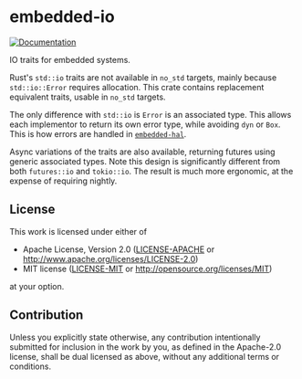 # embedded-io

[![Documentation](https://docs.rs/embedded-io/badge.svg)](https://docs.rs/embedded-io)

IO traits for embedded systems.

Rust's `std::io` traits are not available in `no_std` targets, mainly because `std::io::Error`
requires allocation. This crate contains replacement equivalent traits, usable in `no_std`
targets.

The only difference with `std::io` is `Error` is an associated type. This allows each implementor 
to return its own error type, while avoiding `dyn` or `Box`. This is how errors are handled in [`embedded-hal`](https://github.com/rust-embedded/embedded-hal/).

Async variations of the traits are also available, returning futures using generic associated types.
Note this design is significantly different from both `futures::io` and `tokio::io`. The result is much
more ergonomic, at the expense of requiring nightly.


## License

This work is licensed under either of

- Apache License, Version 2.0 ([LICENSE-APACHE](LICENSE-APACHE) or
  http://www.apache.org/licenses/LICENSE-2.0)
- MIT license ([LICENSE-MIT](LICENSE-MIT) or http://opensource.org/licenses/MIT)

at your option.

## Contribution

Unless you explicitly state otherwise, any contribution intentionally submitted
for inclusion in the work by you, as defined in the Apache-2.0 license, shall be
dual licensed as above, without any additional terms or conditions.
